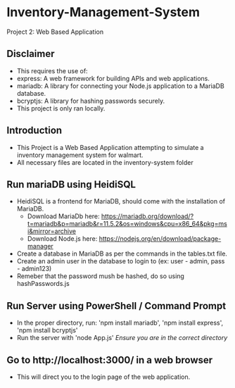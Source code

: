 # Inventory-Management-System
Project 2: Web Based Application

## Disclaimer
- This requires the use of:
- express: A web framework for building APIs and web applications.
- mariadb: A library for connecting your Node.js application to a MariaDB database.
- bcryptjs: A library for hashing passwords securely.
- This project is only ran locally.

## Introduction
- This Project is a Web Based Application attempting to simulate a inventory management system for walmart.
- All necessary files are located in the inventory-system folder

## Run mariaDB using HeidiSQL
- HeidiSQL is a frontend for MariaDB, should come with the installation of MariaDB.
  - Download MariaDb here: https://mariadb.org/download/?t=mariadb&p=mariadb&r=11.5.2&os=windows&cpu=x86_64&pkg=msi&mirror=archive
  - Download Node.js here: https://nodejs.org/en/download/package-manager
- Create a database in MariaDB as per the commands in the tables.txt file.
- Create an admin user in the database to login to (ex: user - admin, pass - admin123)
- Remeber that the password mush be hashed, do so using hashPasswords.js

## Run Server using PowerShell / Command Prompt
- In the proper directory, run: 'npm install mariadb', 'npm install express', 'npm install bcryptjs'
- Run the server with 'node App.js' *Ensure you are in the correct directory*

## Go to http://localhost:3000/ in a web browser
- This will direct you to the login page of the web application.



